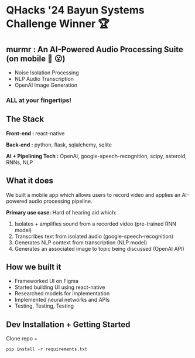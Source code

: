 # QHacks '24 Bayun Systems Challenge Winner :trophy:  
## murmr : An AI-Powered Audio Processing Suite (on mobile :iphone: :open_mouth:)

* Noise Isolation Processing
* NLP Audio Transcription
* OpenAI Image Generation
  
### ALL at your fingertips!

## The Stack 
**Front-end :** react-native  

**Back-end :** python, flask, sqlalchemy, sqlite  

**AI + Pipelining Tech :** OpenAI, google-speech-recognition, scipy, asteroid, RNNs, NLP

## What it does
We built a mobile app which allows users to record video and applies an AI-powered audio processing pipeline. 

**Primary use case:** Hard of hearing aid which:

1. Isolates + amplifies sound from a recorded video (pre-trained RNN model)
2. Transcribes text from isolated audio (google-speech-recognition)
3. Generates NLP context from transcription (NLP model)
4. Generates an associated image to topic being discussed (OpenAI API)

   
## How we built it  
* Frameworked UI on Figma  
* Started building UI using react-native  
* Researched models for implementation
* Implemented neural networks and APIs
* Testing, Testing, Testing  


## Dev Installation + Getting Started

Clone repo +

    pip install -r requirements.txt





